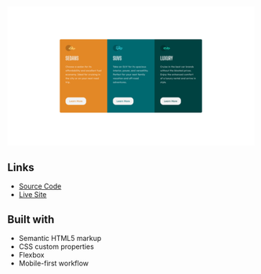 ![hhhh](./images/readme-img.png)

## Links

- [Source Code](https://danielabrante.github.io/column-preview-card-component/)
- [Live Site](https://github.com/DanielAbrante/column-preview-card-component)

## Built with

- Semantic HTML5 markup
- CSS custom properties
- Flexbox
- Mobile-first workflow